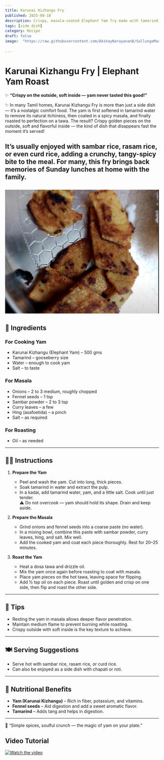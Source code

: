 ```yaml
---
title: Karunai Kizhangu Fry
published: 2025-08-18
description: Crispy, masala-coated Elephant Yam fry made with tamarind, onions, fennel seeds, and South Indian spices — perfect as a side dish with rice or roti.
tags: [side dish]
category: Recipe
draft: false
image:  "https://raw.githubusercontent.com/AkshayNarayananB/SollungoMaami/master/images/karunai%20Kizhangu%20Fry.png"

---
```


# Karunai Kizhangu Fry | Elephant Yam Roast

✨ **“Crispy on the outside, soft inside — yam never tasted this good!”**


✨ In many Tamil homes, Karunai Kizhangu Fry is more than just a side dish — it’s a nostalgic comfort food.
The yam is first softened in tamarind water to remove its natural itchiness, then coated in a spicy masala, and finally roasted to perfection on a tawa.
The result? Crispy golden pieces on the outside, soft and flavorful inside — the kind of dish that disappears fast the moment it’s served!

It’s usually enjoyed with sambar rice, rasam rice, or even curd rice, adding a crunchy, tangy-spicy bite to the meal. For many, this fry brings back memories of Sunday lunches at home with the family.
---
![karunai kizhangu Fry](https://raw.githubusercontent.com/AkshayNarayananB/SollungoMaami/master/images/Karunai%20Kizhangu%20Fry.png)
---

## 🛒 Ingredients

### For Cooking Yam
- Karunai Kizhangu (Elephant Yam) – 500 gms
- Tamarind – gooseberry size
- Water – enough to cook yam
- Salt – to taste

### For Masala
- Onions – 2 to 3 medium, roughly chopped
- Fennel seeds – 1 tsp
- Sambar powder – 2 to 3 tsp
- Curry leaves – a few
- Hing (asafoetida) – a pinch
- Salt – as required

### For Roasting
- Oil – as needed

---

## 👩‍🍳 Instructions

1. **Prepare the Yam**
   - Peel and wash the yam. Cut into long, thick pieces.  
   - Soak tamarind in water and extract the pulp.  
   - In a kadai, add tamarind water, yam, and a little salt. Cook until just tender.  
   ⚠️ Do not overcook — yam should hold its shape. Drain and keep aside.

2. **Prepare the Masala**
   - Grind onions and fennel seeds into a coarse paste (no water).  
   - In a mixing bowl, combine this paste with sambar powder, curry leaves, hing, and salt. Mix well.  
   - Add the cooked yam and coat each piece thoroughly. Rest for 20–25 minutes.

3. **Roast the Yam**
   - Heat a dosa tawa and drizzle oil.  
   - Mix the yam once again before roasting to coat with masala.  
   - Place yam pieces on the hot tawa, leaving space for flipping.  
   - Add ½ tsp oil on each piece. Roast until golden and crisp on one side, then flip and roast the other side.  

---

## 🌟 Tips

- Resting the yam in masala allows deeper flavor penetration.  
- Maintain medium flame to prevent burning while roasting.  
- Crispy outside with soft inside is the key texture to achieve.

---

## 🍽️ Serving Suggestions

- Serve hot with sambar rice, rasam rice, or curd rice.  
- Can also be enjoyed as a side dish with chapati or roti.

---

## 🥦 Nutritional Benefits

- **Yam (Karunai Kizhangu)** – Rich in fiber, potassium, and vitamins.  
- **Fennel seeds** – Aid digestion and add a sweet aromatic flavor.  
- **Tamarind** – Adds tang and helps in digestion.

---
🌟 “Simple spices, soulful crunch — the magic of yam on your plate.”

## Video Tutorial

[![Watch the video](https://img.youtube.com/vi/VIDEO_ID/0.jpg)](https://youtu.be/OF72DYE2l4w?si=1Av6eAUPdSUzivj4)
